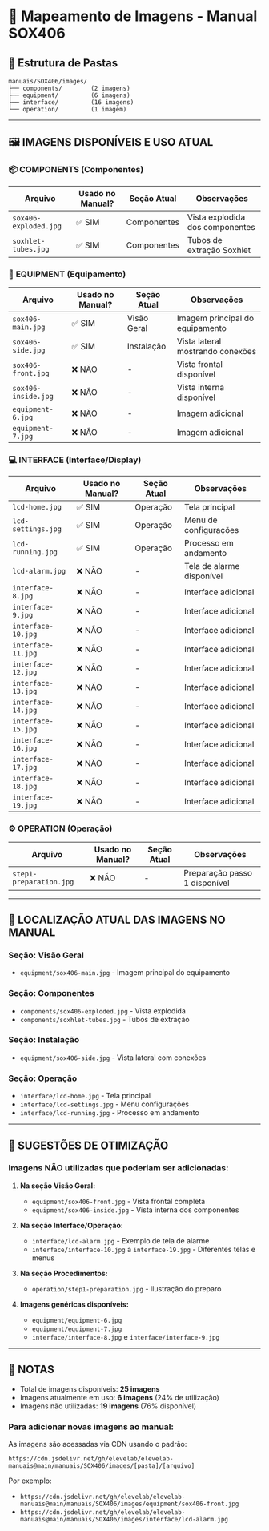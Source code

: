 # 📸 Mapeamento de Imagens - Manual SOX406

## 📂 Estrutura de Pastas

```
manuais/SOX406/images/
├── components/        (2 imagens)
├── equipment/         (6 imagens)
├── interface/         (16 imagens)
└── operation/         (1 imagem)
```

---

## 🖼️ IMAGENS DISPONÍVEIS E USO ATUAL

### 📦 **COMPONENTS** (Componentes)
| Arquivo | Usado no Manual? | Seção Atual | Observações |
|---------|-----------------|-------------|-------------|
| `sox406-exploded.jpg` | ✅ SIM | Componentes | Vista explodida dos componentes |
| `soxhlet-tubes.jpg` | ✅ SIM | Componentes | Tubos de extração Soxhlet |

### 🔧 **EQUIPMENT** (Equipamento)
| Arquivo | Usado no Manual? | Seção Atual | Observações |
|---------|-----------------|-------------|-------------|
| `sox406-main.jpg` | ✅ SIM | Visão Geral | Imagem principal do equipamento |
| `sox406-side.jpg` | ✅ SIM | Instalação | Vista lateral mostrando conexões |
| `sox406-front.jpg` | ❌ NÃO | - | Vista frontal disponível |
| `sox406-inside.jpg` | ❌ NÃO | - | Vista interna disponível |
| `equipment-6.jpg` | ❌ NÃO | - | Imagem adicional |
| `equipment-7.jpg` | ❌ NÃO | - | Imagem adicional |

### 💻 **INTERFACE** (Interface/Display)
| Arquivo | Usado no Manual? | Seção Atual | Observações |
|---------|-----------------|-------------|-------------|
| `lcd-home.jpg` | ✅ SIM | Operação | Tela principal |
| `lcd-settings.jpg` | ✅ SIM | Operação | Menu de configurações |
| `lcd-running.jpg` | ✅ SIM | Operação | Processo em andamento |
| `lcd-alarm.jpg` | ❌ NÃO | - | Tela de alarme disponível |
| `interface-8.jpg` | ❌ NÃO | - | Interface adicional |
| `interface-9.jpg` | ❌ NÃO | - | Interface adicional |
| `interface-10.jpg` | ❌ NÃO | - | Interface adicional |
| `interface-11.jpg` | ❌ NÃO | - | Interface adicional |
| `interface-12.jpg` | ❌ NÃO | - | Interface adicional |
| `interface-13.jpg` | ❌ NÃO | - | Interface adicional |
| `interface-14.jpg` | ❌ NÃO | - | Interface adicional |
| `interface-15.jpg` | ❌ NÃO | - | Interface adicional |
| `interface-16.jpg` | ❌ NÃO | - | Interface adicional |
| `interface-17.jpg` | ❌ NÃO | - | Interface adicional |
| `interface-18.jpg` | ❌ NÃO | - | Interface adicional |
| `interface-19.jpg` | ❌ NÃO | - | Interface adicional |

### ⚙️ **OPERATION** (Operação)
| Arquivo | Usado no Manual? | Seção Atual | Observações |
|---------|-----------------|-------------|-------------|
| `step1-preparation.jpg` | ❌ NÃO | - | Preparação passo 1 disponível |

---

## 📍 LOCALIZAÇÃO ATUAL DAS IMAGENS NO MANUAL

### **Seção: Visão Geral**
- `equipment/sox406-main.jpg` - Imagem principal do equipamento

### **Seção: Componentes**
- `components/sox406-exploded.jpg` - Vista explodida
- `components/soxhlet-tubes.jpg` - Tubos de extração

### **Seção: Instalação**
- `equipment/sox406-side.jpg` - Vista lateral com conexões

### **Seção: Operação**
- `interface/lcd-home.jpg` - Tela principal
- `interface/lcd-settings.jpg` - Menu configurações
- `interface/lcd-running.jpg` - Processo em andamento

---

## 🔄 SUGESTÕES DE OTIMIZAÇÃO

### Imagens NÃO utilizadas que poderiam ser adicionadas:

1. **Na seção Visão Geral:**
   - `equipment/sox406-front.jpg` - Vista frontal completa
   - `equipment/sox406-inside.jpg` - Vista interna dos componentes

2. **Na seção Interface/Operação:**
   - `interface/lcd-alarm.jpg` - Exemplo de tela de alarme
   - `interface/interface-10.jpg` a `interface-19.jpg` - Diferentes telas e menus

3. **Na seção Procedimentos:**
   - `operation/step1-preparation.jpg` - Ilustração do preparo

4. **Imagens genéricas disponíveis:**
   - `equipment/equipment-6.jpg`
   - `equipment/equipment-7.jpg`
   - `interface/interface-8.jpg` e `interface/interface-9.jpg`

---

## 📝 NOTAS

- Total de imagens disponíveis: **25 imagens**
- Imagens atualmente em uso: **6 imagens** (24% de utilização)
- Imagens não utilizadas: **19 imagens** (76% disponível)

### Para adicionar novas imagens ao manual:

As imagens são acessadas via CDN usando o padrão:
```
https://cdn.jsdelivr.net/gh/elevelab/elevelab-manuais@main/manuais/SOX406/images/[pasta]/[arquivo]
```

Por exemplo:
- `https://cdn.jsdelivr.net/gh/elevelab/elevelab-manuais@main/manuais/SOX406/images/equipment/sox406-front.jpg`
- `https://cdn.jsdelivr.net/gh/elevelab/elevelab-manuais@main/manuais/SOX406/images/interface/lcd-alarm.jpg`